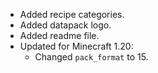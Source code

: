 
- Added recipe categories.
- Added datapack logo.
- Added readme file.
- Updated for Minecraft 1.20:
  - Changed `pack_format` to 15.